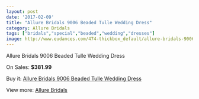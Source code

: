```yaml
---
layout: post
date: '2017-02-09'
title: "Allure Bridals 9006 Beaded Tulle Wedding Dress"
category: Allure Bridals
tags: ["bridals","special","beaded","wedding","dresses"]
image: http://www.eudances.com/474-thickbox_default/allure-bridals-9006-beaded-tulle-wedding-dress.jpg
---
```

Allure Bridals 9006 Beaded Tulle Wedding Dress

On Sales: **$381.99**
<a href="https://www.eudances.com/en/allure-bridals/148-allure-bridals-9006-beaded-tulle-wedding-dress.html"><amp-img layout="responsive" width="600" height="600" src="//www.eudances.com/474-thickbox_default/allure-bridals-9006-beaded-tulle-wedding-dress.jpg" alt="Allure Bridals 9006 Beaded Tulle Wedding Dress 0" /></a>
<a href="https://www.eudances.com/en/allure-bridals/148-allure-bridals-9006-beaded-tulle-wedding-dress.html"><amp-img layout="responsive" width="600" height="600" src="//www.eudances.com/476-thickbox_default/allure-bridals-9006-beaded-tulle-wedding-dress.jpg" alt="Allure Bridals 9006 Beaded Tulle Wedding Dress 1" /></a>
<a href="https://www.eudances.com/en/allure-bridals/148-allure-bridals-9006-beaded-tulle-wedding-dress.html"><amp-img layout="responsive" width="600" height="600" src="//www.eudances.com/475-thickbox_default/allure-bridals-9006-beaded-tulle-wedding-dress.jpg" alt="Allure Bridals 9006 Beaded Tulle Wedding Dress 2" /></a>

Buy it: [Allure Bridals 9006 Beaded Tulle Wedding Dress](https://www.eudances.com/en/allure-bridals/148-allure-bridals-9006-beaded-tulle-wedding-dress.html "Allure Bridals 9006 Beaded Tulle Wedding Dress")

View more: [Allure Bridals](https://www.eudances.com/en/2-allure-bridals "Allure Bridals")